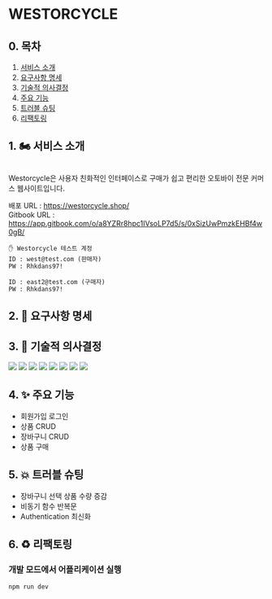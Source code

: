 # WESTORCYCLE

## 0. 목차

1. [서비스 소개](#1-🏍️-서비스-소개)
2. [요구사항 명세](#2-📜-요구사항-명세)
3. [기술적 의사결정](#3-⛳️-기술적-의사결정)
4. [주요 기능](#4-✨-주요-기능)
5. [트러블 슈팅](#5-💥-트러블-슈팅)
6. [리팩토링](#6-♻️-리팩토링)

## 1. 🏍️ 서비스 소개

<figure><img src="https://github.com/WestEastZ/Westorcycle/assets/85664676/e5452e93-8360-4fdb-adf4-5c26054c6bc0" alt=""><figcaption></figcaption></figure>

&#x20;Westorcycle은 사용자 친화적인 인터페이스로 구매가 쉽고 편리한 오토바이 전문 커머스 웹사이트입니다.

배포 URL : https://westorcycle.shop/ <br>
Gitbook URL : https://app.gitbook.com/o/a8YZRr8hpc1IVsoLP7d5/s/0xSizUwPmzkEHBf4w0gB/

```
✋ Westorcycle 테스트 계정
ID : west@test.com (판매자)
PW : Rhkdans97!

ID : east2@test.com (구매자)
PW : Rhkdans97!
```

## 2. 📜 요구사항 명세

## 3. 🔧 기술적 의사결정

![](https://img.shields.io/badge/react-61DAFB?style=for-the-badge&logo=react&logoColor=black) ![](https://img.shields.io/badge/typescript-3178C6?style=for-the-badge&logo=typescript&logoColor=white) ![](https://img.shields.io/badge/reactquery-FF4154?style=for-the-badge&logo=reactquery&logoColor=white) ![](https://github.com/img.shields.io/badge/tailwind%20css-06B6D4?style=for-the-badge&logo=tailwindcss&logoColor=white) ![](https://img.shields.io/badge/firebase-FFCA28?style=for-the-badge&logo=firebase&logoColor=black) ![](https://img.shields.io/badge/vite-646CFF?style=for-the-badge&logo=vite&logoColor=white) ![](https://img.shields.io/badge/amazonaws-232F3E?style=for-the-badge&logo=amazonaws&logoColor=white) ![](https://img.shields.io/badge/amazons3-569A31?style=for-the-badge&logo=amazons3&logoColor=white)

## 4. ✨ 주요 기능

- 회원가입 로그인
- 상품 CRUD
- 장바구니 CRUD
- 상품 구매

## 5. 💥 트러블 슈팅

- 장바구니 선택 상품 수량 증감
- 비동기 함수 반복문
- Authentication 최신화

## 6. ♻️ 리팩토링

### 개발 모드에서 어플리케이션 실행

`npm run dev`
